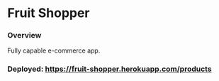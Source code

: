 # Fruit Shopper

### Overview
Fully capable e-commerce app.

### Deployed: https://fruit-shopper.herokuapp.com/products
